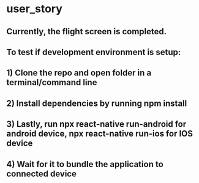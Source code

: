 # user_story
## Currently, the flight screen is completed.

## To test if development environment is setup:
## 1) Clone the repo and open folder in a terminal/command line 
## 2) Install dependencies by running npm install
## 3) Lastly, run npx react-native run-android for android device, npx react-native run-ios for IOS device
## 4) Wait for it to bundle the application to connected device


